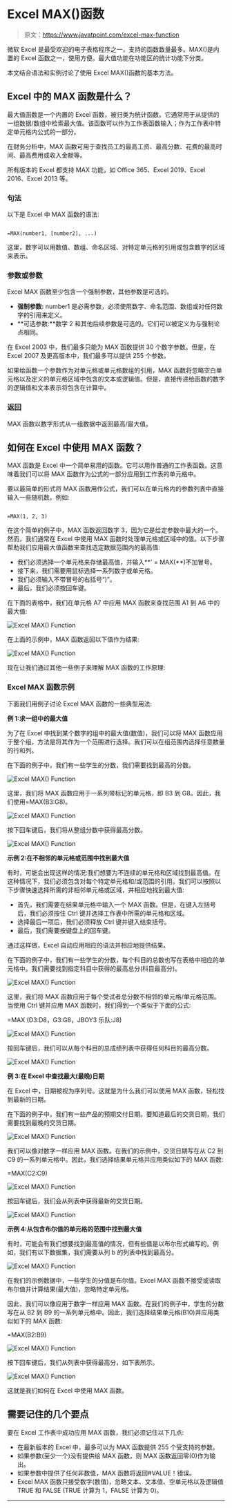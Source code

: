 # Excel MAX()函数

> 原文：<https://www.javatpoint.com/excel-max-function>

微软 Excel 是最受欢迎的电子表格程序之一，支持的函数数量最多。MAX()是内置的 Excel 函数之一，使用方便。最大值功能在功能区的统计功能下分类。

本文结合语法和实例讨论了使用 Excel MAX()函数的基本方法。

## Excel 中的 MAX 函数是什么？

最大值函数是一个内置的 Excel 函数，被归类为统计函数。它通常用于从提供的一组数据/数组中检索最大值。该函数可以作为工作表函数输入；作为工作表中特定单元格内公式的一部分。

在财务分析中，MAX 函数可用于查找员工的最高工资、最高分数、花费的最高时间、最高费用或收入金额等。

所有版本的 Excel 都支持 MAX 功能，如 Office 365、Excel 2019、Excel 2016、Excel 2013 等。

### 句法

以下是 Excel 中 MAX 函数的语法:

```

=MAX(number1, [number2], ...)

```

这里，数字可以用数值、数组、命名区域、对特定单元格的引用或包含数字的区域来表示。

### 参数或参数

Excel MAX 函数至少包含一个强制参数，其他参数是可选的。

*   **强制参数:** number1 是必需参数，必须使用数字、命名范围、数组或对任何数字的引用来定义。
*   **可选参数:**数字 2 和其他后续参数是可选的。它们可以被定义为与强制论点相同。

在 Excel 2003 中，我们最多只能为 MAX 函数提供 30 个数字参数。但是，在 Excel 2007 及更高版本中，我们最多可以提供 255 个参数。

如果给函数一个参数作为对单元格或单元格数组的引用，MAX 函数将忽略空白单元格以及定义的单元格区域中包含的文本或逻辑值。但是，直接传递给函数的数字的逻辑值和文本表示将包含在计算中。

### 返回

MAX 函数以数字形式从一组数据中返回最高/最大值。

## 如何在 Excel 中使用 MAX 函数？

MAX 函数是 Excel 中一个简单易用的函数。它可以用作普通的工作表函数。这意味着我们可以将 MAX 函数作为公式的一部分应用到工作表的单元格中。

要以最简单的形式将 MAX 函数用作公式，我们可以在单元格内的参数列表中直接输入一些随机数。例如:

```

=MAX(1, 2, 3)

```

在这个简单的例子中，MAX 函数返回数字 3，因为它是给定参数中最大的一个。然而，我们通常在 Excel 中使用 MAX 函数时处理单元格或区域中的值。以下步骤帮助我们应用最大值函数来查找选定数据范围内的最高值:

*   我们必须选择一个单元格来存储最高值，并输入**' = MAX(**)不加冒号。
*   接下来，我们需要用鼠标选择一系列数字或单元格。
*   我们必须输入不带冒号的右括号“)”。
*   最后，我们必须按回车键。

在下面的表格中，我们在单元格 A7 中应用 MAX 函数来查找范围 A1 到 A6 中的最大值:

![Excel MAX() Function](img/ac5e2dd627dd825c37ec13434687126e.png)

在上面的示例中，MAX 函数返回以下值作为结果:

![Excel MAX() Function](img/6150ea69cf3042dd29f40cba3bcc4c8f.png)

现在让我们通过其他一些例子来理解 MAX 函数的工作原理:

### Excel MAX 函数示例

下面我们用例子讨论 Excel MAX 函数的一些典型用法:

**例 1:求一组中的最大值**

为了在 Excel 中找到某个数字的组中的最大值(数值)，我们可以将 MAX 函数应用于整个组，方法是将其作为一个范围进行选择。我们可以在组范围内选择任意数量的行和列。

在下面的例子中，我们有一些学生的分数，我们需要找到最高的分数。

![Excel MAX() Function](img/87a0dca94eeee607f0fc3363989783d2.png)

这里，我们将 MAX 函数应用于一系列带标记的单元格，即 B3 到 G8。因此，我们使用=MAX(B3:G8)。

![Excel MAX() Function](img/df6e13a3b057fd010c1e01a525b69ae4.png)

按下回车键后，我们将从整组分数中获得最高分数。

![Excel MAX() Function](img/9f8f8df0fefaffac2ebc03fe51de984b.png)

**示例 2:在不相邻的单元格或范围中找到最大值**

有时，可能会出现这样的情况:我们想要为不连续的单元格和区域找到最高值。在这种情况下，我们必须包含对每个特定单元格和/或范围的引用。我们可以按照以下步骤快速选择所需的非相邻单元格或区域，并相应地找到最大值:

*   首先，我们需要在结果单元格中输入一个 MAX 函数。但是，在键入左括号后，我们必须按住 Ctrl 键并选择工作表中所需的单元格和区域。
*   选择最后一项后，我们必须释放 Ctrl 键并键入结束括号。
*   最后，我们需要按键盘上的回车键。

通过这样做，Excel 自动应用相应的语法并相应地提供结果。

在下面的例子中，我们有一些学生的分数，每个科目的总数也写在表格中相应的单元格中。我们需要找到指定科目中获得的最高总分(科目最高分)。

![Excel MAX() Function](img/7a04039b390ba377a97fdccae5102db9.png)

这里，我们将 MAX 函数应用于每个受试者总分数不相邻的单元格/单元格范围。当使用 Ctrl 键并应用 MAX 函数时，我们得到一个类似于下面的公式:

=MAX (D3:D8，G3:G8，JBOY3 乐队:J8)

![Excel MAX() Function](img/9192094a02dfb5f0c1607d9368198f3c.png)

按回车键后，我们可以从每个科目的总成绩列表中获得任何科目的最高分数。

![Excel MAX() Function](img/0cce759dfbaf9fdb1f6af8e027b9da51.png)

**例 3:在 Excel 中查找最大(最晚)日期**

在 Excel 中，日期被视为序列号。这就是为什么我们可以使用 MAX 函数，轻松找到最新的日期。

在下面的例子中，我们有一些产品的预期交付日期。要知道最后的交货日期，我们需要找到最晚的交货日期。

![Excel MAX() Function](img/1cf0fac581b12a4a4bfc21d1036d6306.png)

我们可以像对数字一样应用 MAX 函数。在我们的示例中，交货日期写在从 C2 到 C9 的一系列单元格中。因此，我们选择结果单元格并应用类似如下的 MAX 函数:

=MAX(C2:C9)

![Excel MAX() Function](img/00147b9993063f734de2ff7b810ef59d.png)

按回车键后，我们会从列表中获得最新的交货日期。

![Excel MAX() Function](img/1d98c8985a9b1ee5be48d0f10839078d.png)

**示例 4:从包含布尔值的单元格的范围中找到最大值**

有时，可能会有我们想要找到最高值的情况，但有些值是以布尔形式编写的。例如，我们有以下数据集，我们需要从列 b 的列表中找到最高分。

![Excel MAX() Function](img/7f909c5e3910b93e9a6fc0335f6af021.png)

在我们的示例数据中，一些学生的分值是布尔值。Excel MAX 函数不接受或读取布尔值并计算结果(最大值)，忽略特定单元格。

因此，我们可以像应用于数字一样应用 MAX 函数。在我们的例子中，学生的分数写在从 B2 到 B9 的一系列单元格中。因此，我们选择结果单元格(B10)并应用类似如下的 MAX 函数:

=MAX(B2:B9)

![Excel MAX() Function](img/30566590f62050dd0db3d918e0bc4c73.png)

按下回车键后，我们从列表中获得最高分，如下表所示。

![Excel MAX() Function](img/81990c53105eb6b13d515c9d81de608d.png)

这就是我们如何在 Excel 中使用 MAX 函数。

## 需要记住的几个要点

要在 Excel 工作表中成功应用 MAX 函数，我们必须记住以下几点:

*   在最新版本的 Excel 中，最多可以为 MAX 函数提供 255 个受支持的参数。
*   如果参数(至少一个)没有提供给 MAX 函数，则 MAX 函数返回零(0)作为输出。
*   如果参数中提供了任何非数值，MAX 函数将返回#VALUE！错误。
*   Excel MAX 函数只接受数字(数值)，忽略文本、文本值、空单元格以及逻辑值 TRUE 和 FALSE (TRUE 计算为 1，FALSE 计算为 0)。

* * *